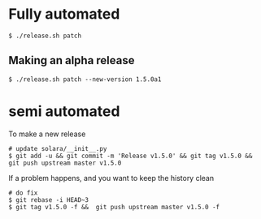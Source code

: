 
# Fully automated

    $ ./release.sh patch


## Making an alpha release


    $ ./release.sh patch --new-version 1.5.0a1


# semi automated
To make a new release
```
# update solara/__init__.py
$ git add -u && git commit -m 'Release v1.5.0' && git tag v1.5.0 && git push upstream master v1.5.0
```


If a problem happens, and you want to keep the history clean
```
# do fix
$ git rebase -i HEAD~3
$ git tag v1.5.0 -f &&  git push upstream master v1.5.0 -f
```

